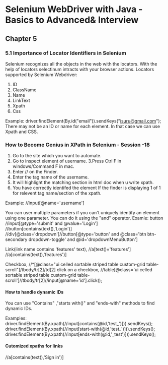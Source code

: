 # Selenium WebDriver with Java - Basics to Advanced& Interview

## Chapter 5  

### 5.1 Importance of Locator Identifiers in Selenium 
Selenium recognizes all the objects in the web with the locators. With the help of locators selectinum intracts with your browser actions. 
Locators supported by Selenium Webdriver:
1. ID 
2. ClassName
3. Name
4. LinkText
5. Xpath
6. Css 

Example: 
driver.findElement(By.id("email")).sendKeys("isuru@gmail.com"); 
There may not be an ID or name for each element. In that case we can use Xpath and CSS.


### How to Become Genius in XPath in Selenium - Session -18 

1. Go to the site which you want to automate. 
2. Go to inspect element of username. 
3.Press Ctrl F in windows/Command F in mac.
4. Enter // on the Finder.
5. Enter the tag name of the username.
6. It will highlight the matching section in html doc when u write xpath.
7. You have correctly identifed the element If the finder is displaying 1 of 1 for relevent tag name/section of the xpath.

Example:
//input[@name='username']


You can user multiple parameters if you can't uniquely identify an element using one parameter. You can do it using the "and" operator. 
Examle: 
button 
//input[@type='submit' and @value='Login'] 
//button[contains(text(),'Login')]
//div[@class='dropdown']//button[@type='button' and @class='btn btn-secondary dropdown-toggle' and @id='dropdownMenuButton']


Link(link name contains 'features' text), 
//a[text()='features'] 
//a[contains(text(),'features')] 

Checkbox, 
//*[@class="ui celled sortable striped table custom-grid table-scroll"]/tbody/tr[2]/td[2] 
click on a checkbox,
//table[@class='ui celled sortable striped table custom-grid table-scroll']//tbody/tr[2]//input[@name='id'].click();

#### How to handle dynamic IDs  
You can use "Contains" ,"starts with()" and "ends-with" methods to find dynamic IDs. 

Examples: 
driver.findElement(By.xpath(//input[contains(@id,'test_')])).sendKeys(); 
driver.findElement(By.xpath(//input[start-with(@id,'test_')])).sendKeys(); 
driver.findElement(By.xpath(//input[ends-with(@id,'_test')])).sendKeys(); 

#### Cutomized xpaths for links 
//a[contains(text(),'Sign in')]

